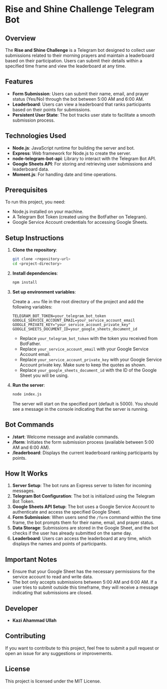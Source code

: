 

# Rise and Shine Challenge Telegram Bot

## Overview

The **Rise and Shine Challenge** is a Telegram bot designed to collect user submissions related to their morning prayers and maintain a leaderboard based on their participation. Users can submit their details within a specified time frame and view the leaderboard at any time.

## Features

- **Form Submission**: Users can submit their name, email, and prayer status (Yes/No) through the bot between 5:00 AM and 6:00 AM.
- **Leaderboard**: Users can view a leaderboard that ranks participants based on their points for submissions.
- **Persistent User State**: The bot tracks user state to facilitate a smooth submission process.

## Technologies Used

- **Node.js**: JavaScript runtime for building the server and bot.
- **Express**: Web framework for Node.js to create the server.
- **node-telegram-bot-api**: Library to interact with the Telegram Bot API.
- **Google Sheets API**: For storing and retrieving user submissions and leaderboard data.
- **Moment.js**: For handling date and time operations.

## Prerequisites

To run this project, you need:

- Node.js installed on your machine.
- A Telegram Bot Token (created using the BotFather on Telegram).
- Google Service Account credentials for accessing Google Sheets.

## Setup Instructions

1. **Clone the repository**:

   ```bash
   git clone <repository-url>
   cd <project-directory>
   ```

2. **Install dependencies**:

   ```bash
   npm install
   ```

3. **Set up environment variables**:

   Create a `.env` file in the root directory of the project and add the following variables:

   ```plaintext
   TELEGRAM_BOT_TOKEN=your_telegram_bot_token
   GOOGLE_SERVICE_ACCOUNT_EMAIL=your_service_account_email
   GOOGLE_PRIVATE_KEY="your_service_account_private_key"
   GOOGLE_SHEETS_DOCUMENT_ID=your_google_sheets_document_id
   ```

   - Replace `your_telegram_bot_token` with the token you received from BotFather.
   - Replace `your_service_account_email` with your Google Service Account email.
   - Replace `your_service_account_private_key` with your Google Service Account private key. Make sure to keep the quotes as shown.
   - Replace `your_google_sheets_document_id` with the ID of the Google Sheet you will be using.

4. **Run the server**:

   ```bash
   node index.js
   ```

   The server will start on the specified port (default is 5000). You should see a message in the console indicating that the server is running.

## Bot Commands

- **/start**: Welcome message and available commands.
- **/form**: Initiates the form submission process (available between 5:00 AM and 6:00 AM).
- **/leaderboard**: Displays the current leaderboard ranking participants by points.

## How It Works

1. **Server Setup**: The bot runs an Express server to listen for incoming messages.
2. **Telegram Bot Configuration**: The bot is initialized using the Telegram Bot Token.
3. **Google Sheets API Setup**: The bot uses a Google Service Account to authenticate and access the specified Google Sheet.
4. **Form Submission**: When users send the `/form` command within the time frame, the bot prompts them for their name, email, and prayer status.
5. **Data Storage**: Submissions are stored in the Google Sheet, and the bot checks if the user has already submitted on the same day.
6. **Leaderboard**: Users can access the leaderboard at any time, which displays the names and points of participants.

## Important Notes

- Ensure that your Google Sheet has the necessary permissions for the service account to read and write data.
- The bot only accepts submissions between 5:00 AM and 6:00 AM. If a user tries to submit outside this timeframe, they will receive a message indicating that submissions are closed.

## Developer

- **Kazi Ahammad Ullah**

## Contributing

If you want to contribute to this project, feel free to submit a pull request or open an issue for any suggestions or improvements.

## License

This project is licensed under the MIT License.

